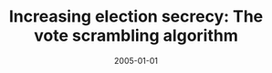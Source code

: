 ---
abstract: ''
authors:
- Gerald Fischer
- Wolfgang Zuser
- Thomas Grechenig
- Philipp Tomsich
- Peter Leitner
- Barbara Ondrisek
- N. Hantsch
date: '2005-01-01'
featured: false
links:
- name: Publik
  url: https://publik.tuwien.ac.at/showentry.php?ID=139687&lang=1
publication_types:
- '4'
publishDate: '2005-01-01'
title: 'Increasing election secrecy: The vote scrambling algorithm'
url_pdf: ''
---